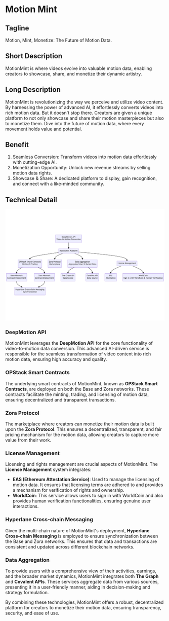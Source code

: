 # Motion Mint

## Tagline

Motion, Mint, Monetize: The Future of Motion Data.

## Short Description

MotionMint is where videos evolve into valuable motion data, enabling creators to showcase, share, and monetize their dynamic artistry.

## Long Description

MotionMint is revolutionizing the way we perceive and utilize video content. By harnessing the power of advanced AI, it effortlessly converts videos into rich motion data. But it doesn't stop there. Creators are given a unique platform to not only showcase and share their motion masterpieces but also to monetize them. Dive into the future of motion data, where every movement holds value and potential.

## Benefit

1. Seamless Conversion: Transform videos into motion data effortlessly with cutting-edge AI.
2. Monetization Opportunity: Unlock new revenue streams by selling motion data rights.
3. Showcase & Share: A dedicated platform to display, gain recognition, and connect with a like-minded community.

## Technical Detail

![diagram](./docs/img/diagram.png)

### DeepMotion API

MotionMint leverages the **DeepMotion API** for the core functionality of video-to-motion data conversion. This advanced AI-driven service is responsible for the seamless transformation of video content into rich motion data, ensuring high accuracy and quality.

### OPStack Smart Contracts

The underlying smart contracts of MotionMint, known as **OPStack Smart Contracts**, are deployed on both the Base and Zora networks. These contracts facilitate the minting, trading, and licensing of motion data, ensuring decentralized and transparent transactions.

### Zora Protocol

The marketplace where creators can monetize their motion data is built upon the **Zora Protocol**. This ensures a decentralized, transparent, and fair pricing mechanism for the motion data, allowing creators to capture more value from their work.

### License Management

Licensing and rights management are crucial aspects of MotionMint. The **License Management** system integrates:

- **EAS (Ethereum Attestation Service)**: Used to manage the licensing of motion data. It ensures that licensing terms are adhered to and provides a mechanism for verification of rights and ownership.
- **WorldCoin**: This service allows users to sign in with WorldCoin and also provides human verification functionalities, ensuring genuine user interactions.

### Hyperlane Cross-chain Messaging

Given the multi-chain nature of MotionMint's deployment, **Hyperlane Cross-chain Messaging** is employed to ensure synchronization between the Base and Zora networks. This ensures that data and transactions are consistent and updated across different blockchain networks.

### Data Aggregation

To provide users with a comprehensive view of their activities, earnings, and the broader market dynamics, MotionMint integrates both **The Graph** and **Covalent APIs**. These services aggregate data from various sources, presenting it in a user-friendly manner, aiding in decision-making and strategy formulation.

By combining these technologies, MotionMint offers a robust, decentralized platform for creators to monetize their motion data, ensuring transparency, security, and ease of use.
